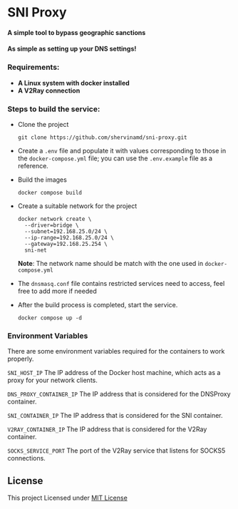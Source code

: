 # SNI Proxy



#### A simple tool to bypass geographic sanctions

#### As simple as setting up your DNS settings!



### Requirements:

- **A Linux system with docker installed**
- **A V2Ray connection**



### Steps to build the service:

- Clone the project

  ```shell
  git clone https://github.com/shervinamd/sni-proxy.git
  ```

- Create a `.env` file and populate it with values corresponding to those in the `docker-compose.yml` file; you can use the `.env.example` file as a reference.

- Build the images

  ```shell
  docker compose build
  ```

- Create a suitable network for the project

  ```shell
  docker network create \
    --driver=bridge \
    --subnet=192.168.25.0/24 \
    --ip-range=192.168.25.0/24 \
    --gateway=192.168.25.254 \
    sni-net
  ```

  **Note**:  The network name should be match with the one used in `docker-compose.yml`

- The `dnsmasq.conf` file contains restricted services need to access, feel free to add more if needed

- After the build process is completed, start the service.

  ```shell
  docker compose up -d
  ```



### Environment Variables

There are some environment variables required for the containers to work properly.

`SNI_HOST_IP` The IP address of the Docker host machine, which acts as a proxy for your network clients.

`DNS_PROXY_CONTAINER_IP` The IP address that is considered for the DNSProxy container.

`SNI_CONTAINER_IP` The IP address that is considered for the SNI container.

`V2RAY_CONTAINER_IP` The IP address that is considered for the V2Ray container.

`SOCKS_SERVICE_PORT` The port of the V2Ray service that listens for SOCKS5 connections.




## License
This project Licensed under [MIT License](LICENSE)
